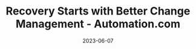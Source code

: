 ---
category:
- .nan
date: 2023-06-07
keyword_suggestion: wordpress management services
post_inspiration: https://www.automation.com/en-us/articles/june-2023/recovery-starts-better-change-management%3Flistname%3DAutomation%2520%26%2520Control%2520News%2520%26%2520Articles
silot_terms: digital transformation
title: Recovery Starts with Better Change Management - <b>Automation</b>.com
---